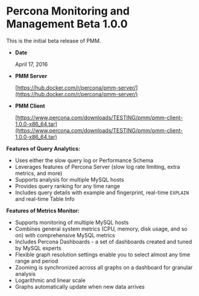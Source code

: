 # Percona Monitoring and Management Beta 1.0.0

This is the initial beta release of PMM.

* **Date**

    April 17, 2016

* **PMM Server**

    [https://hub.docker.com/r/percona/pmm-server/](https://hub.docker.com/r/percona/pmm-server/)

* **PMM Client**

    [https://www.percona.com/downloads/TESTING/pmm/pmm-client-1.0.0-x86_64.tar](https://www.percona.com/downloads/TESTING/pmm/pmm-client-1.0.0-x86_64.tar)

**Features of Query Analytics:**

* Uses either the slow query log or Performance Schema
* Leverages features of Percona Server (slow log rate limiting, extra metrics, and more)
* Supports analysis for multiple MySQL hosts
* Provides query ranking for any time range
* Includes query details with example and fingerprint, real-time `EXPLAIN` and real-time Table Info

**Features of Metrics Monitor:**

* Supports monitoring of multiple MySQL hosts
* Combines general system metrics (CPU, memory, disk usage, and so on) with comprehensive MySQL metrics
* Includes Percona Dashboards - a set of dashboards created and tuned by MySQL experts
* Flexible graph resolution settings enable you to select almost any time range and period
* Zooming is synchronized across all graphs on a dashboard for granular analysis
* Logarithmic and linear scale
* Graphs automatically update when new data arrives
